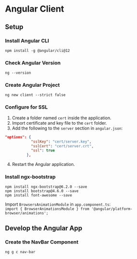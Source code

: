 # Angular Client

## Setup

### Install Angular CLI

`npm install -g @angular/cli@12`

### Check Angular Version

`ng --version`

### Create Angular Project

`ng new client --strict false`

### Configure for SSL

1. Create a folder named `cert` inside the application.
2. Import certificate and key file to the `cert` folder.
3. Add the following to the `server` section in `angular.json`:

```json
"options": {
            "sslKey": "cert/server.key",
            "sslCert": "cert/server.crt",
            "ssl": true
          },
```

4. Restart the Angular application.

### Install ngx-bootstrap

```
npm install ngx-bootstrap@6.2.0 --save
npm install bootstrap@4.6.0 --save
npm install font-awesome --save
```

Import `BrowsersAnimationModule` in `app.component.ts`:<br>
`import { BrowserAnimationsModule } from '@angular/platform-browser/animations';`

## Develop the Angular App

### Create the NavBar Component

```
ng g c nav-bar
```
